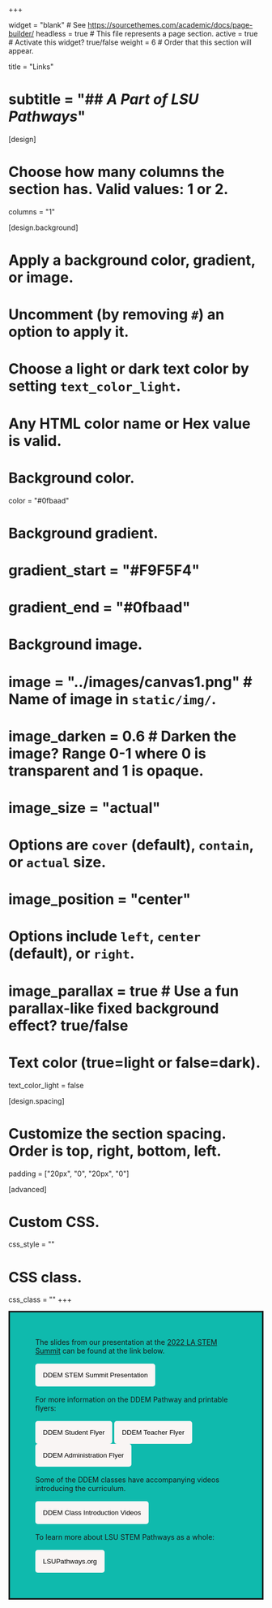 +++

widget = "blank"  # See https://sourcethemes.com/academic/docs/page-builder/
headless = true  # This file represents a page section.
active = true  # Activate this widget? true/false
weight = 6  # Order that this section will appear.

title = "Links"
# subtitle = "## *A Part of LSU Pathways*"

[design]
  # Choose how many columns the section has. Valid values: 1 or 2.
  columns = "1"

[design.background]
  # Apply a background color, gradient, or image.
  #   Uncomment (by removing `#`) an option to apply it.
  #   Choose a light or dark text color by setting `text_color_light`.
  #   Any HTML color name or Hex value is valid.

  # Background color.
   color = "#0fbaad"
  
  # Background gradient.
   # gradient_start = "#F9F5F4"
   # gradient_end = "#0fbaad"
  
  # Background image.
  # image = "../images/canvas1.png"  # Name of image in `static/img/`.
  # image_darken = 0.6  # Darken the image? Range 0-1 where 0 is transparent and 1 is opaque.
  # image_size = "actual" 
   #  Options are `cover` (default), `contain`, or `actual` size.
  # image_position = "center"  
  # Options include `left`, `center` (default), or `right`.
  # image_parallax = true  # Use a fun parallax-like fixed background effect? true/false
  
  # Text color (true=light or false=dark).
  text_color_light = false

[design.spacing]
  # Customize the section spacing. Order is top, right, bottom, left.
  padding = ["20px", "0", "20px", "0"]

[advanced]
 # Custom CSS. 
 css_style = ""
 
 # CSS class.
 css_class = ""
+++
<div style="background-color:#0fbaad; padding: 50px; border-style: solid;">
The slides from our presentation at the <a href="https://capitalareastem.org/lastemsummit/summit2021.html" target="_blank">2022 LA STEM Summit</a> can be found at the link below.
<br>
<br>
<a href="https://docs.google.com/presentation/d/1rn8CxmMDH9ltJvo3_nNU8gGRUwm7P-Zqwf1yfJ5PNvs/present#slide=id.p" target="_blank"> <button style= "background-color:#F9F5F4; border: none ; border-radius: 5px; padding: 15px"> DDEM STEM Summit Presentation </button> </a>
<br>
<br>
For more information on the DDEM Pathway and printable flyers:
<br>
<br>
<a href="../downloads/DDEMStudents.pdf" target="_blank"> <button style= "background-color:#F9F5F4; border: none ; border-radius: 5px; padding: 15px"> DDEM Student Flyer </button></a> <a href="../downloads/DDEMTeachers.pdf" target="_blank"> <button style= "background-color:#F9F5F4; border: none ; border-radius: 5px; padding: 15px"> DDEM Teacher Flyer </button></a> <a href="../downloads/DDEMAdmin.pdf" target="_blank"> <button style= "background-color:#F9F5F4; border: none ; border-radius: 5px; padding: 15px"> DDEM Administration Flyer </button></a> 
<br>
<br>
Some of the DDEM classes have accompanying videos introducing the curriculum. 
<br>
<br>
<a href="https://lsupathways.org/news/#DDEM" target="_blank"> <button style= "background-color:#F9F5F4; border: none ; border-radius: 5px; padding: 15px"> DDEM Class Introduction Videos </button></a> 
<br>
<br>
To learn more about LSU STEM Pathways as a whole:
<br>
<br>
<a href="https://lsupathways.org/" target="_blank"> <button style= "background-color:#F9F5F4; border: none ; border-radius: 5px; padding: 15px"> LSUPathways.org </button></a>
<br>
</div>
<br>
<br>